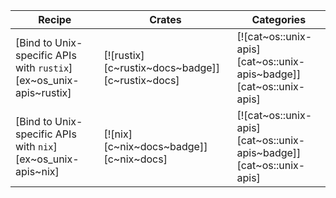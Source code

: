 | Recipe | Crates | Categories |
|--------|--------|------------|
| [Bind to Unix-specific APIs with `rustix`][ex~os_unix-apis~rustix] | [![rustix][c~rustix~docs~badge]][c~rustix~docs] | [![cat~os::unix-apis][cat~os::unix-apis~badge]][cat~os::unix-apis] |
| [Bind to Unix-specific APIs with `nix`][ex~os_unix-apis~nix] | [![nix][c~nix~docs~badge]][c~nix~docs] | [![cat~os::unix-apis][cat~os::unix-apis~badge]][cat~os::unix-apis] |

